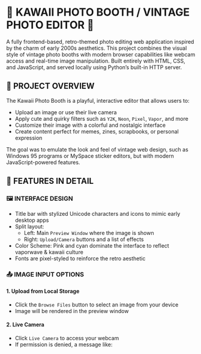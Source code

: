 # 💖 KAWAII PHOTO BOOTH / VINTAGE PHOTO EDITOR 🎀

A fully frontend-based, retro-themed photo editing web application inspired by the charm of early 2000s aesthetics. This project combines the visual style of vintage photo booths with modern browser capabilities like webcam access and real-time image manipulation. Built entirely with HTML, CSS, and JavaScript, and served locally using Python’s built-in HTTP server.

## 🌟 PROJECT OVERVIEW

The Kawaii Photo Booth is a playful, interactive editor that allows users to:
- Upload an image or use their live camera
- Apply cute and quirky filters such as `Y2K`, `Neon`, `Pixel`, `Vapor`, and more
- Customize their image with a colorful and nostalgic interface
- Create content perfect for memes, zines, scrapbooks, or personal expression

The goal was to emulate the look and feel of vintage web design, such as Windows 95 programs or MySpace sticker editors, but with modern JavaScript-powered features.

## 🧩 FEATURES IN DETAIL

### 🖼️ INTERFACE DESIGN
- Title bar with stylized Unicode characters and icons to mimic early desktop apps
- Split layout:
  - Left: Main `Preview Window` where the image is shown
  - Right: `Upload/Camera` buttons and a list of effects
- Color Scheme: Pink and cyan dominate the interface to reflect vaporwave & kawaii culture
- Fonts are pixel-styled to reinforce the retro aesthetic

### 📤 IMAGE INPUT OPTIONS

#### 1. Upload from Local Storage
- Click the `Browse Files` button to select an image from your device
- Image will be rendered in the preview window

#### 2. Live Camera
- Click `Live Camera` to access your webcam
- If permission is denied, a message like:
